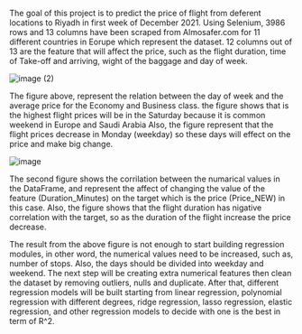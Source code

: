 The goal of this project is to predict the price of flight from deferent locations to Riyadh in first week of December 2021. Using Selenium, 3986 rows and 13 columns have been scraped from Almosafer.com for 11 different countries in Eorupe which represent the dataset. 12 columns out of 13 are the feature that will affect the price, such as the flight duration, time of Take-off and arriving, wight of the baggage and day of week.

![image (2)](https://user-images.githubusercontent.com/36573740/138605818-d9759e1b-0f4f-4b52-8a97-4eee1fc51089.png)


The figure above, represent the relation between the day of week and the average price for the Economy and Business class. the figure shows that is the highest flight prices will be in the Saturday because it is common weekend in Europe and Saudi Arabia Also, the figure represent that the flight prices decrease in Monday (weekday) so these days will effect on the price and make big change.

![image](https://user-images.githubusercontent.com/36573740/138605806-f076ab8d-04d6-4620-99b6-07df0345fc45.png)

The second figure shows the corrilation between the numarical values in the DataFrame, and represent the affect of changing the value of the feature (Duration_Minutes) on the target which is the price (Price_NEW) in this case. Also, the figure shows that the flight duration has nigative correlation with the target, so as the duration of the flight increase the price decrease.

The result from the above figure is not enough to start building regression modules, in other word, the numerical values need to be increased, such as, number of stops. Also, the days should be divided into weekday and weekend. The next step will be creating extra numerical features then clean the dataset by removing outliers, nulls and duplicate. After that, different regression models will be built starting from linear regression, polynomial regression with different degrees, ridge regression, lasso regression, elastic regression, and other regression models to decide with one is the best in term of R^2.
